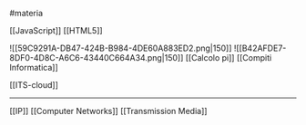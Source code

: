 #materia 

[[JavaScript]]
[[HTML5]]

![[59C9291A-DB47-424B-B984-4DE60A883ED2.png|150]]
![[B42AFDE7-8DF0-4D8C-A6C6-43440C664A34.png|150]] 
[[Calcolo pi]]
[[Compiti Informatica]]

[[ITS-cloud]]



---

[[IP]]
[[Computer Networks]]
[[Transmission Media]]

